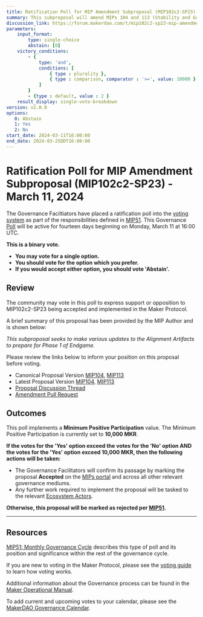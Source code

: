 ```yaml
---
title: Ratification Poll for MIP Amendment Subproposal (MIP102c2-SP23) - March 11, 2024
summary: This subproposal will amend MIPs 104 and 113 (Stability and Governance Scopes). 
discussion_link: https://forum.makerdao.com/t/mip102c2-sp23-mip-amendment-subproposal/23386
parameters:
    input_format:
        type: single-choice
        abstain: [0]
    victory_conditions:
        - {
            type: 'and',
            conditions: [
                { type : plurality },
                { type : comparison, comparator : '>=', value: 10000 }
            ]
        }
        - {type : default, value : 2 }
    result_display: single-vote-breakdown
version: v2.0.0
options:
   0: Abstain
   1: Yes
   2: No
start_date: 2024-03-11T16:00:00
end_date: 2024-03-25DDT16:00:00
---
```

# Ratification Poll for MIP Amendment Subproposal (MIP102c2-SP23) - March 11, 2024

The Governance Faciltiators have placed a ratification poll into the [voting system](https://vote.makerdao.com/polling) as part of the responsibilities defined in [MIP51](https://mips.makerdao.com/mips/details/MIP51). This Governance [Poll](https://manual.makerdao.com/governance/governance-cycle/weekly-governance-cycle#weekly-governance-cycle-definitions-mip16c1) will be active for fourteen days beginning on Monday, March 11 at 16:00 UTC.

**This is a binary vote.**
- **You may vote for a single option.**
- **You should vote for the option which you prefer.**
- **If you would accept either option, you should vote 'Abstain'.**

## Review

The community may vote in this poll to express support or opposition to MIP102c2-SP23 being accepted and implemented in the Maker Protocol.

A brief summary of this proposal has been provided by the MIP Author and is shown below:

*This subproposal seeks to make various updates to the Alignment Artifacts to prepare for Phase 1 of Endgame.*

Please review the links below to inform your position on this proposal before voting.
* Canonical Proposal Version [MIP104](https://github.com/makerdao/mips/blob/6e7469bebae64210ac44420eb7772bc610a2cb2c/MIP104/MIP104.md), [MIP113](https://github.com/makerdao/mips/blob/6e7469bebae64210ac44420eb7772bc610a2cb2c/MIP113/MIP113.md)
* Latest Proposal Version [MIP104](https://mips.makerdao.com/mips/details/MIP104), [MIP113](https://mips.makerdao.com/mips/details/MIP113)
* [Proposal Discussion Thread](https://forum.makerdao.com/t/mip102c2-sp23-mip-amendment-subproposal/23386)
* [Amendment Pull Request](https://github.com/makerdao/mips/pull/1065)

## Outcomes

This poll implements a **Minimum Positive Participation** value. The Minimum Positive Participation is currently set to **10,000 MKR**.

**If the votes for the 'Yes' option exceed the votes for the 'No' option AND the votes for the 'Yes' option exceed 10,000 MKR, then the following actions will be taken:**
* The Governance Facilitators will confirm its passage by marking the proposal **Accepted** on the [MIPs portal](https://mips.makerdao.com/mips/list) and across all other relevant governance mediums.
* Any further work required to implement the proposal will be tasked to the relevant [Ecosystem Actors](https://mips.makerdao.com/mips/details/MIP101#7-professional-actors).

**Otherwise, this proposal will be marked as rejected per [MIP51](https://mips.makerdao.com/mips/details/MIP51#mip51c2-ratification-poll).**

---

## Resources

[MIP51: Monthly Governance Cycle](https://mips.makerdao.com/mips/details/MIP51) describes this type of poll and its position and significance within the rest of the governance cycle.

If you are new to voting in the Maker Protocol, please see the [voting guide](https://manual.makerdao.com/governance/voting-in-makerdao/on-chain-governance) to learn how voting works.

Additional information about the Governance process can be found in the [Maker Operational Manual](https://manual.makerdao.com).

To add current and upcoming votes to your calendar, please see the [MakerDAO Governance Calendar](https://manual.makerdao.com/makerdao/calendars/governance-calendar).
